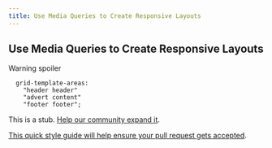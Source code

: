 ```yaml
---
title: Use Media Queries to Create Responsive Layouts
---
```

## Use Media Queries to Create Responsive Layouts
Warning spoiler

    
    
      grid-template-areas:
        "header header"
        "advert content"
        "footer footer";
    
   
    
   
This is a stub. <a href='https://github.com/freecodecamp/guides/tree/master/src/pages/certifications/responsive-web-design/css-grid/use-media-queries-to-create-responsive-layouts/index.md' target='_blank' rel='nofollow'>Help our community expand it</a>.

<a href='https://github.com/freecodecamp/guides/blob/master/README.md' target='_blank' rel='nofollow'>This quick style guide will help ensure your pull request gets accepted</a>.

<!-- The article goes here, in GitHub-flavored Markdown. Feel free to add YouTube videos, images, and CodePen/JSBin embeds  -->
